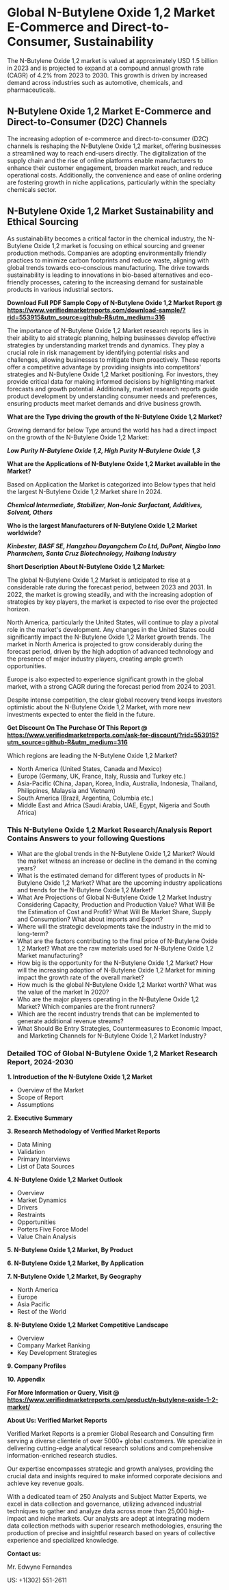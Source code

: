 <h1>Global N-Butylene Oxide 1,2 Market E-Commerce and Direct-to-Consumer, Sustainability</h1><p class=""><p>The N-Butylene Oxide 1,2 market is valued at approximately USD 1.5 billion in 2023 and is projected to expand at a compound annual growth rate (CAGR) of 4.2% from 2023 to 2030. This growth is driven by increased demand across industries such as automotive, chemicals, and pharmaceuticals.</p> <h2>N-Butylene Oxide 1,2 Market E-Commerce and Direct-to-Consumer (D2C) Channels</h2> <p>The increasing adoption of e-commerce and direct-to-consumer (D2C) channels is reshaping the N-Butylene Oxide 1,2 market, offering businesses a streamlined way to reach end-users directly. The digitalization of the supply chain and the rise of online platforms enable manufacturers to enhance their customer engagement, broaden market reach, and reduce operational costs. Additionally, the convenience and ease of online ordering are fostering growth in niche applications, particularly within the specialty chemicals sector.</p> <h2>N-Butylene Oxide 1,2 Market Sustainability and Ethical Sourcing</h2> <p>As sustainability becomes a critical factor in the chemical industry, the N-Butylene Oxide 1,2 market is focusing on ethical sourcing and greener production methods. Companies are adopting environmentally friendly practices to minimize carbon footprints and reduce waste, aligning with global trends towards eco-conscious manufacturing. The drive towards sustainability is leading to innovations in bio-based alternatives and eco-friendly processes, catering to the increasing demand for sustainable products in various industrial sectors.</p> </p><p class=""><strong>Download Full PDF Sample Copy of N-Butylene Oxide 1,2 Market Report @ <a href="https://www.verifiedmarketreports.com/download-sample/?rid=553915&utm_source=github-R&utm_medium=316" target="_blank">https://www.verifiedmarketreports.com/download-sample/?rid=553915&utm_source=github-R&utm_medium=316</a></strong></p><p>The importance of&nbsp;N-Butylene Oxide 1,2 Market research reports lies in their ability to aid strategic planning, helping businesses develop effective strategies by understanding market trends and dynamics. They play a crucial role in risk management by identifying potential risks and challenges, allowing businesses to mitigate them proactively. These reports offer a competitive advantage by providing insights into competitors' strategies and N-Butylene Oxide 1,2 Market positioning. For investors, they provide critical data for making informed decisions by highlighting market forecasts and growth potential. Additionally, market research reports guide product development by understanding consumer needs and preferences, ensuring products meet market demands and drive business growth.</p><p><strong>What are the&nbsp;Type driving the growth of the N-Butylene Oxide 1,2 Market?</strong></p><p id="" class="">Growing demand for below Type around the world has had a direct impact on the growth of the N-Butylene Oxide 1,2 Market:</p><p class=""><em><strong>Low Purity N-Butylene Oxide 1,2, High Purity N-Butylene Oxide 1,3</strong></em></p><p class=""><strong>What are the&nbsp;Applications&nbsp;of N-Butylene Oxide 1,2 Market available in the Market?</strong></p><p id="" class="">Based on Application the Market is categorized into Below types that held the largest N-Butylene Oxide 1,2 Market share In 2024.</p><p class=""><em><strong>Chemical Intermediate, Stabilizer, Non-Ionic Surfactant, Additives, Solvent, Others</strong></em></p><p class=""><strong>Who is the largest Manufacturers of N-Butylene Oxide 1,2 Market worldwide?</strong></p><p><em><strong>Kinbester, BASF SE, Hangzhou Dayangchem Co Ltd, DuPont, Ningbo Inno Pharmchem, Santa Cruz Biotechnology, Haihang Industry</strong></em></p><p id="" class=""><strong>Short Description About N-Butylene Oxide 1,2 Market:</strong></p><p>The global N-Butylene Oxide 1,2 Market is anticipated to rise at a considerable rate during the forecast period, between 2023 and 2031. In 2022, the market is growing steadily, and with the increasing adoption of strategies by key players, the market is expected to rise over the projected horizon.</p><p>North America, particularly the United States, will continue to play a pivotal role in the market's development. Any changes in the United States could significantly impact the N-Butylene Oxide 1,2 Market growth trends. The market in North America is projected to grow considerably during the forecast period, driven by the high adoption of advanced technology and the presence of major industry players, creating ample growth opportunities.</p><p>Europe is also expected to experience significant growth in the global market, with a strong CAGR during the forecast period from 2024 to 2031.</p><p>Despite intense competition, the clear global recovery trend keeps investors optimistic about the N-Butylene Oxide 1,2 Market, with more new investments expected to enter the field in the future.</p><p id="" class=""><strong>Get Discount On The Purchase Of This Report @ <a href="https://www.verifiedmarketreports.com/ask-for-discount/?rid=553915?utm_source=github-R&utm_medium=316" target="_blank">https://www.verifiedmarketreports.com/ask-for-discount/?rid=553915?utm_source=github-R&utm_medium=316</a></strong></p><p class="">Which regions are leading the N-Butylene Oxide 1,2 Market?</p><ul><li>North America (United States, Canada and Mexico)</li><li>Europe (Germany, UK, France, Italy, Russia and Turkey etc.)</li><li>Asia-Pacific (China, Japan, Korea, India, Australia, Indonesia, Thailand, Philippines, Malaysia and Vietnam)</li><li>South America (Brazil, Argentina, Columbia etc.)</li><li>Middle East and Africa (Saudi Arabia, UAE, Egypt, Nigeria and South Africa)</li></ul><h3 id="" class="">This N-Butylene Oxide 1,2 Market Research/Analysis Report Contains Answers to your following Questions</h3><ul><li>What are the global trends in the N-Butylene Oxide 1,2 Market? Would the market witness an increase or decline in the demand in the coming years?</li><li>What is the estimated demand for different types of products in N-Butylene Oxide 1,2 Market? What are the upcoming industry applications and trends for the N-Butylene Oxide 1,2 Market?</li><li>What Are Projections of Global N-Butylene Oxide 1,2 Market Industry Considering Capacity, Production and Production Value? What Will Be the Estimation of Cost and Profit? What Will Be Market Share, Supply and Consumption? What about imports and Export?</li><li>Where will the strategic developments take the industry in the mid to long-term?</li><li>What are the factors contributing to the final price of N-Butylene Oxide 1,2 Market? What are the raw materials used for N-Butylene Oxide 1,2 Market manufacturing?</li><li>How big is the opportunity for the N-Butylene Oxide 1,2 Market? How will the increasing adoption of N-Butylene Oxide 1,2 Market for mining impact the growth rate of the overall market?</li><li>How much is the global N-Butylene Oxide 1,2 Market worth? What was the value of the market In 2020?</li><li>Who are the major players operating in the N-Butylene Oxide 1,2 Market? Which companies are the front runners?</li><li>Which are the recent industry trends that can be implemented to generate additional revenue streams?</li><li>What Should Be Entry Strategies, Countermeasures to Economic Impact, and Marketing Channels for N-Butylene Oxide 1,2 Market Industry?</li></ul><h3 id="" class="">Detailed TOC of Global N-Butylene Oxide 1,2 Market Research Report, 2024-2030</h3><p id="" class=""><strong>1. Introduction of the N-Butylene Oxide 1,2 Market</strong></p><ul><li>Overview of the Market</li><li>Scope of Report</li><li>Assumptions</li></ul><p id="" class=""><strong>2. Executive Summary</strong></p><p id="" class=""><strong>3. Research Methodology of Verified Market Reports</strong></p><ul><li>Data Mining</li><li>Validation</li><li>Primary Interviews</li><li>List of Data Sources</li></ul><p id="" class=""><strong>4. N-Butylene Oxide 1,2 Market Outlook</strong></p><ul><li>Overview</li><li>Market Dynamics</li><li>Drivers</li><li>Restraints</li><li>Opportunities</li><li>Porters Five Force Model</li><li>Value Chain Analysis</li></ul><p id="" class=""><strong>5. N-Butylene Oxide 1,2 Market, By Product</strong></p><p id="" class=""><strong>6. N-Butylene Oxide 1,2 Market, By Application</strong></p><p id="" class=""><strong>7. N-Butylene Oxide 1,2 Market, By Geography</strong></p><ul><li>North America</li><li>Europe</li><li>Asia Pacific</li><li>Rest of the World</li></ul><p id="" class=""><strong>8. N-Butylene Oxide 1,2 Market Competitive Landscape</strong></p><ul><li>Overview</li><li>Company Market Ranking</li><li>Key Development Strategies</li></ul><p id="" class=""><strong>9. Company Profiles</strong></p><p id="" class=""><strong>10. Appendix</strong></p><p id="" class=""><strong>For More Information or Query, Visit @ <a href="https://www.verifiedmarketreports.com/product/n-butylene-oxide-1-2-market/" target="_blank">https://www.verifiedmarketreports.com/product/n-butylene-oxide-1-2-market/</a></strong></p><p id="" class=""><strong>About Us: Verified Market Reports</strong></p><p id="" class="">Verified Market Reports is a premier Global Research and Consulting firm serving a diverse clientele of over 5000+ global customers. We specialize in delivering cutting-edge analytical research solutions and comprehensive information-enriched research studies.</p><p id="" class="">Our expertise encompasses strategic and growth analyses, providing the crucial data and insights required to make informed corporate decisions and achieve key revenue goals.</p><p id="" class="">With a dedicated team of 250 Analysts and Subject Matter Experts, we excel in data collection and governance, utilizing advanced industrial techniques to gather and analyze data across more than 25,000 high-impact and niche markets. Our analysts are adept at integrating modern data collection methods with superior research methodologies, ensuring the production of precise and insightful research based on years of collective experience and specialized knowledge.</p><p id="" class=""><strong>Contact us:</strong></p><p id="" class="">Mr. Edwyne Fernandes</p><p id="" class="">US: +1(302) 551-2611</p>